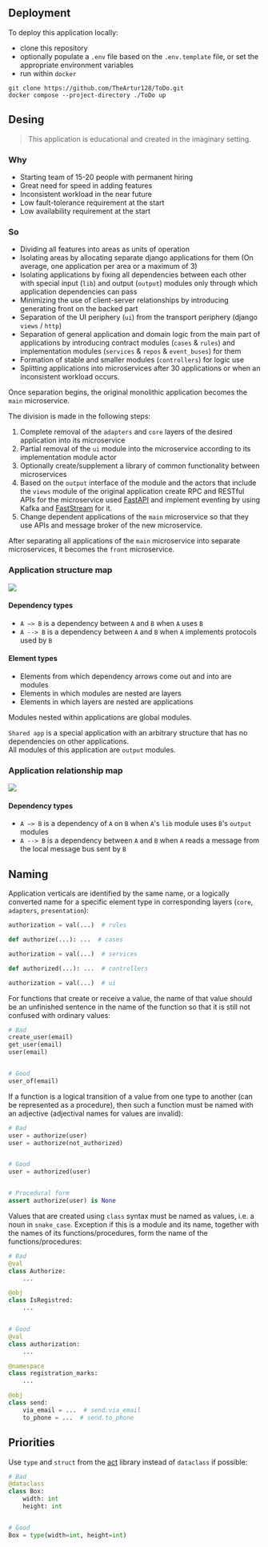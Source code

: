 ## Deployment
To deploy this application locally:
- clone this repository
- optionally populate a `.env` file based on the `.env.template` file, or set the appropriate environment variables
- run within `docker`
```
git clone https://github.com/TheArtur128/ToDo.git
docker compose --project-directory ./ToDo up
```

## Desing

> This application is educational and created in the imaginary setting.

### Why
- Starting team of 15-20 people with permanent hiring
- Great need for speed in adding features
- Inconsistent workload in the near future
- Low fault-tolerance requirement at the start
- Low availability requirement at the start

### So
- Dividing all features into areas as units of operation
- Isolating areas by allocating separate django applications for them (On average, one application per area or a maximum of 3)
- Isolating applications by fixing all dependencies between each other with special input (`lib`) and output (`output`) modules only through which application dependencies can pass
- Minimizing the use of client-server relationships by introducing generating front on the backed part
- Separation of the UI periphery (`ui`) from the transport periphery (django `views` / `http`)
- Separation of general application and domain logic from the main part of applications by introducing contract modules (`cases` & `rules`) and implementation modules (`services` & `repos` & `event_buses`) for them
- Formation of stable and smaller modules (`controllers`) for logic use
- Splitting applications into microservices after 30 applications or when an inconsistent workload occurs.

Once separation begins, the original monolithic application becomes the `main` microservice.

The division is made in the following steps:
1. Complete removal of the `adapters` and `core` layers of the desired application into its microservice
2. Partial removal of the `ui` module into the microservice according to its implementation module actor
3. Optionally create/supplement a library of common functionality between microservices
4. Based on the `output` interface of the module and the actors that include the `views` module of the original application create RPC and RESTful APIs for the microservice used [FastAPI](https://github.com/tiangolo/fastapi) and implement eventing by using Kafka and [FastStream](https://github.com/airtai/faststream) for it.
5. Change dependent applications of the `main` microservice so that they use APIs and message broker of the new microservice.

After separating all applications of the `main` microservice into separate microservices, it becomes the `front` microservice.

### Application structure map
<picture>
 <source media="(prefers-color-scheme: dark)" srcset="https://github.com/TheArtur128/ToDo/blob/main/assets/application-structure-map/dark-theme.png">
 <img src="https://github.com/TheArtur128/ToDo/blob/main/assets/application-structure-map/light-theme.png">
</picture>

#### Dependency types
- `A —> B` is a dependency between `A` and `B` when `A` uses `B`
- `A --> B` is a dependency between `A` and `B` when `A` implements protocols used by `B`

#### Element types
- Elements from which dependency arrows come out and into are modules
- Elements in which modules are nested are layers
- Elements in which layers are nested are applications

Modules nested within applications are global modules.

`Shared app` is a special application with an arbitrary structure that has no dependencies on other applications.</br>
All modules of this application are `output` modules.

### Application relationship map
<picture>
 <source media="(prefers-color-scheme: dark)" srcset="https://github.com/TheArtur128/ToDo/blob/main/assets/application-relationship-map/dark-theme.png">
 <img src="https://github.com/TheArtur128/ToDo/blob/main/assets/application-relationship-map/light-theme.png">
</picture>

#### Dependency types
- `A —> B` is a dependency of `A` on `B` when `A`'s `lib` module uses `B`'s `output` modules
- `A --> B` is a dependency between `A` and `B` when `A` reads a message from the local message bus sent by `B`

## Naming

Application verticals are identified by the same name, or a logically converted name for a specific element type in corresponding layers (`core`, `adapters`, `presentation`):
```py
authorization = val(...)  # rules

def authorize(...): ...  # cases

authorization = val(...)  # services

def authorized(...): ...  # controllers

authorization = val(...)  # ui
```

For functions that create or receive a value, the name of that value should be an unfinished sentence in the name of the function so that it is still not confused with ordinary values:
```py
# Bad
create_user(email)
get_user(email)
user(email)


# Good
user_of(email)
```

If a function is a logical transition of a value from one type to another (can be represented as a procedure), then such a function must be named with an adjective (adjectival names for values are invalid):
```py
# Bad
user = authorize(user)
user = authorize(not_authorized)


# Good
user = authorized(user)


# Procedural form
assert authorize(user) is None
```

Values that are created using `class` syntax must be named as values, i.e. a noun in `snake_case`. Exception if this is a module and its name, together with the names of its functions/procedures, form the name of the functions/procedures:
```py
# Bad
@val
class Authorize:
    ...

@obj
class IsRegistred:
    ...


# Good
@val
class authorization:
    ...

@namespace
class registration_marks:
    ...

@obj
class send:
    via_email = ...  # send.via_email
    to_phone = ...  # send.to_phone
```

## Priorities

Use `type` and `struct` from the [act](https://github.com/TheArtur128/Act) library instead of `dataclass` if possible:
```py
# Bad
@dataclass
class Box:
    width: int
    height: int


# Good
Box = type(width=int, height=int)
```
